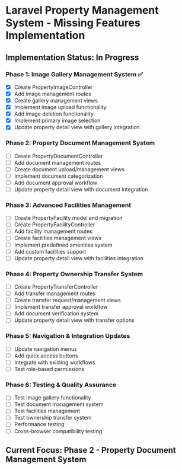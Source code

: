 # Laravel Property Management System - Missing Features Implementation

## Implementation Status: In Progress

### Phase 1: Image Gallery Management System ✅
- [x] Create PropertyImageController
- [x] Add image management routes
- [x] Create gallery management views
- [x] Implement image upload functionality
- [x] Add image deletion functionality
- [x] Implement primary image selection
- [x] Update property detail view with gallery integration

### Phase 2: Property Document Management System
- [ ] Create PropertyDocumentController
- [ ] Add document management routes
- [ ] Create document upload/management views
- [ ] Implement document categorization
- [ ] Add document approval workflow
- [ ] Update property detail view with document integration

### Phase 3: Advanced Facilities Management
- [ ] Create PropertyFacility model and migration
- [ ] Create PropertyFacilityController
- [ ] Add facility management routes
- [ ] Create facilities management views
- [ ] Implement predefined amenities system
- [ ] Add custom facilities support
- [ ] Update property detail view with facilities integration

### Phase 4: Property Ownership Transfer System
- [ ] Create PropertyTransferController
- [ ] Add transfer management routes
- [ ] Create transfer request/management views
- [ ] Implement transfer approval workflow
- [ ] Add document verification system
- [ ] Update property detail view with transfer options

### Phase 5: Navigation & Integration Updates
- [ ] Update navigation menus
- [ ] Add quick access buttons
- [ ] Integrate with existing workflows
- [ ] Test role-based permissions

### Phase 6: Testing & Quality Assurance
- [ ] Test image gallery functionality
- [ ] Test document management system
- [ ] Test facilities management
- [ ] Test ownership transfer system
- [ ] Performance testing
- [ ] Cross-browser compatibility testing

## Current Focus: Phase 2 - Property Document Management System
